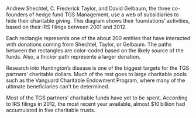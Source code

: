 Andrew Shechtel, C. Frederick Taylor, and David Gelbaum, the three co-founders of hedge fund TGS Management, use a web of subsidiaries to hide their charitable giving. This diagram shows their foundations’ activities, based on their IRS filings between 2001 and 2012.

Each rectangle represents one of the about 200 entities that have interacted with donations coming from Shechtel, Taylor, or Gelbaum. The paths between the rectangles are color-coded based on the likely source of the funds. Also, a thicker path represents a larger donation.

Research into Huntington’s disease is one of the biggest targets for the TGS partners’ charitable dollars. Much of the rest goes to large charitable pools such as the Vanguard Charitable Endowment Program, where many of the ultimate beneficiaries can’t be determined.

Most of the TGS partners’ charitable funds have yet to be spent. According to IRS filings in 2012, the most recent year available, almost $10 billion had accumulated in five charitable trusts.
